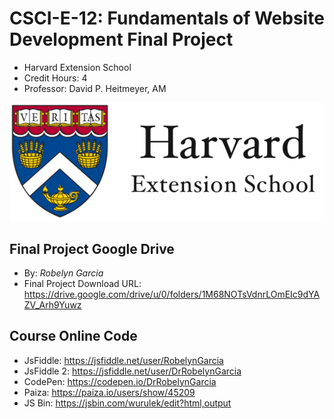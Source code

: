 # CSCI-E-12: Fundamentals of Website Development Final Project
+ Harvard Extension School
+ Credit Hours: 4
+ Professor: David P. Heitmeyer, AM
<img src="https://github.com/RGPhD/e15/blob/master/images/hes-logo.png">

## Final Project Google Drive
+ By: *Robelyn Garcia*
+ Final Project Download URL: <https://drive.google.com/drive/u/0/folders/1M68NOTsVdnrLOmEIc9dYAZV_Arh9Yuwz>

## Course Online Code
+ JsFiddle: <https://jsfiddle.net/user/RobelynGarcia>
+ JsFiddle 2: <https://jsfiddle.net/user/DrRobelynGarcia>
+ CodePen: <https://codepen.io/DrRobelynGarcia>
+ Paiza: <https://paiza.io/users/show/45209>
+ JS Bin: <https://jsbin.com/wurulek/edit?html,output>
